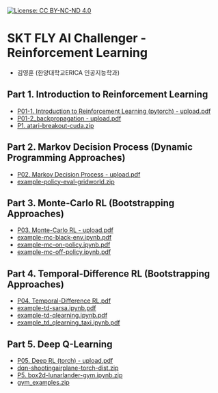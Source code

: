 [![License: CC BY-NC-ND 4.0](https://img.shields.io/badge/License-CC%20BY--NC--ND%204.0-lightgrey.svg)](https://creativecommons.org/licenses/by-nc-nd/4.0/)

# SKT FLY AI Challenger - Reinforcement Learning

- 김영훈 (한양대학교ERICA 인공지능학과)
 
## Part 1. Introduction to Reinforcement Learning

- [P01-1. Introduction to Reinforcement Learning (pytorch) - upload.pdf](https://github.com/user-attachments/files/16267397/P01-1.Introduction.to.Reinforcement.Learning.pytorch.-.upload.pdf)
- [P01-2_backpropagation - upload.pdf](https://github.com/user-attachments/files/16246790/P01-2_backpropagation.-.upload.pdf)
- [P1. atari-breakout-cuda.zip](https://github.com/user-attachments/files/21137927/P1.atari-breakout-cuda.zip)

<!--
- [P1. atari-breakout-cuda.ipynb - Colab.pdf](https://github.com/user-attachments/files/18506054/P1.atari-breakout-cuda.ipynb.-.Colab.pdf)
- [pytorch-dqn-atari-practice.zip](https://github.com/nongaussian/class-2023-skt-fly-ai/files/12269606/pytorch-dqn-atari-practice.zip)
-->
<!--
```python
import torch
from torch.autograd import Variable

x = Variable(
 torch.tensor(1., dtype=torch.float32),
 requires_grad=True)
y = Variable(
 torch.tensor(1., dtype=torch.float32),
 requires_grad=True)
z = Variable(
 torch.tensor(1., dtype=torch.float32),
 requires_grad=True)

optimizer = torch.optim.SGD(params=[x, y, z], lr=0.01)

EPOCHS = 1000
for epoch in range(EPOCHS):
    f = (x + y + z)**2 + (x-1)**2 + (y-1)**2 + (z-1)**2
    optimizer.zero_grad()
    f.backward()
    optimizer.step()
```
-->

## Part 2. Markov Decision Process (Dynamic Programming Approaches)

- [P02. Markov Decision Process - upload.pdf](https://github.com/user-attachments/files/16267407/P02.Markov.Decision.Process.-.upload.pdf)
- [example-policy-eval-gridworld.zip](https://github.com/user-attachments/files/21154317/example-policy-eval-gridworld.zip)

## Part 3. Monte-Carlo RL (Bootstrapping Approaches)

- [P03. Monte-Carlo RL - upload.pdf](https://github.com/user-attachments/files/16267413/P03.Monte-Carlo.RL.-.upload.pdf)
- [example-mc-black-env.ipynb.pdf](https://github.com/nongaussian/class-2023-skt-fly-ai/files/12269241/example-mc-black-env.ipynb.pdf) <!--[example-mc-black-env.zip](https://github.com/nongaussian/class-2023-skt-fly-ai/files/12269611/example-mc-black-env.zip)-->
- [example-mc-on-policy.ipynb.pdf](https://github.com/nongaussian/class-2023-skt-fly-ai/files/12269242/example-mc-on-policy.ipynb.pdf)
- [example-mc-off-policy.ipynb.pdf](https://github.com/nongaussian/class-2023-skt-fly-ai/files/12269244/example-mc-off-policy.ipynb.pdf)


## Part 4. Temporal-Difference RL (Bootstrapping Approaches)

- [P04. Temporal-Difference RL.pdf](https://github.com/user-attachments/files/18544330/P04.Temporal-Difference.RL.pdf)
- [example-td-sarsa.ipynb.pdf](https://github.com/nongaussian/class-2023-skt-fly-ai/files/12269246/example-td-sarsa.ipynb.pdf)
- [example-td-qlearning.ipynb.pdf](https://github.com/nongaussian/class-2023-skt-fly-ai/files/12269247/example-td-qlearning.ipynb.pdf)
- [example_td_qlearning_taxi.ipynb.pdf](https://github.com/nongaussian/class-2023-skt-fly-ai/files/12269248/example_td_qlearning_taxi.ipynb.pdf)

## Part 5. Deep Q-Learning

- [P05. Deep RL (torch) - upload.pdf](https://github.com/user-attachments/files/16269930/P05.Deep.RL.torch.-.upload.pdf)
- [dqn-shootingairplane-torch-dist.zip](https://github.com/nongaussian/class-2024-skt-fly-ai/files/13830379/dqn-shootingairplane-torch-dist.zip)
- [P5. box2d-lunarlander-gym.ipynb.zip](https://github.com/user-attachments/files/21172651/P5.box2d-lunarlander-gym.ipynb.zip)
- [gym_examples.zip](https://github.com/user-attachments/files/21172582/gym_examples.zip)


